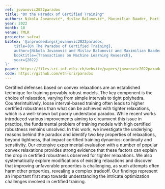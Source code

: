 ```yaml
---
ref: jovanovic2022paradox
title: "On the Paradox of Certified Training"
authors: Nikola Jovanović*, Mislav Balunović*, Maximilian Baader, Martin Vechev
year: 2022
month: 10
venue: TMLR
projects: safeai
bibtex: '@inproceedings{jovanovic2022paradox,
    title={On The Paradox of Certified Training},
    author={Nikola Jovanović and Mislav Balunović and Maximilian Baader and Martin Vechev},
    booktitle={Transactions on Machine Learning Research},
    year={2022}
}'
paper: https://files.sri.inf.ethz.ch/website/papers/jovanovic2022paradox.pdf
code: https://github.com/eth-sri/paradox
---
```


Certified defenses based on convex relaxations are an established technique for training provably robust models. The key component is the choice of relaxation, varying from simple intervals to tight polyhedra. Counterintuitively, loose interval-based training often leads to higher certified robustness than what can be achieved with tighter relaxations, which is a well-known but poorly understood paradox. While recent works introduced various improvements aiming to circumvent this issue in practice, the fundamental problem of training models with high certified robustness remains unsolved. In this work, we investigate the underlying reasons behind the paradox and identify two key properties of relaxations, beyond tightness, that impact certified training dynamics: continuity and sensitivity. Our extensive experimental evaluation with a number of popular convex relaxations provides strong evidence that these factors can explain the drop in certified robustness observed for tighter relaxations. We also systematically explore modifications of existing relaxations and discover that improving unfavorable properties is challenging, as such attempts often harm other properties, revealing a complex tradeoff. Our findings represent an important first step towards understanding the intricate optimization challenges involved in certified training.
